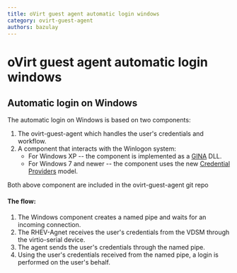```yaml
---
title: oVirt guest agent automatic login windows
category: ovirt-guest-agent
authors: bazulay
---
```


<!-- TODO: Content review -->

# oVirt guest agent automatic login windows

## Automatic login on Windows

The automatic login on Windows is based on two components:

1. The ovirt-guest-agent which handles the user's credentials and workflow.
2. A component that interacts with the Winlogon system:
   * For Windows XP -- the component is implemented as a [GINA](http://msdn.microsoft.com/en-us/library/aa375457(v=vs.85).aspx) DLL.
   * For Windows 7 and newer -- the component uses the new [Credential Providers](https://msdn.microsoft.com/en-us/library/windows/desktop/bb648647(v=vs.85).aspx) model.

Both above component are included in the ovirt-guest-agent git repo

#### The flow:

1. The Windows component creates a named pipe and waits for an incoming connection.
2. The RHEV-Agnet receives the user's credentials from the VDSM through the virtio-serial device.
3. The agent sends the user's credentials through the named pipe.
4. Using the user's credentials received from the named pipe, a login is performed on the user's behalf.

